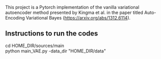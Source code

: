 This project is a Pytorch implementation of the vanilla variational autoencoder method presented by Kingma et al. in the paper titled Auto-Encoding Variational Bayes (https://arxiv.org/abs/1312.6114).


## Instructions to run the codes

cd HOME_DIR/sources/main </br>
python main_VAE.py -data_dir "HOME_DIR/data"
